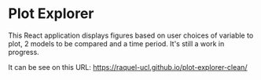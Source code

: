 # Plot Explorer
This React application displays figures based on user choices of variable to plot, 2 models to be compared and a time period. It's still a work in progress.

It can be see on this URL:
https://raquel-ucl.github.io/plot-explorer-clean/
